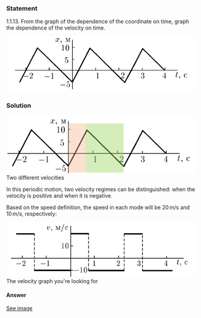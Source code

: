 ###  Statement 

$1.1.13.$ From the graph of the dependence of the coordinate on time, graph the dependence of the velocity on time. 

![ For problem 1.1.13 |971x284, 39%](../../img/1.1.13/statement.png)

### Solution

![ Two different velocities |886x271, 59%](../../img/1.1.13/01.png)  Two different velocities 

In this periodic motion, two velocity regimes can be distinguished: when the velocity is positive and when it is negative. 

Based on the speed definition, the speed in each mode will be $20 \, \text{m/s}$ and $10 \, \text{m/s}$, respectively: 

![ The velocity graph you're looking for |730x210, 59%](../../img/1.1.13/sol.png)  The velocity graph you're looking for 

#### Answer

[See image](‘#sol’)
